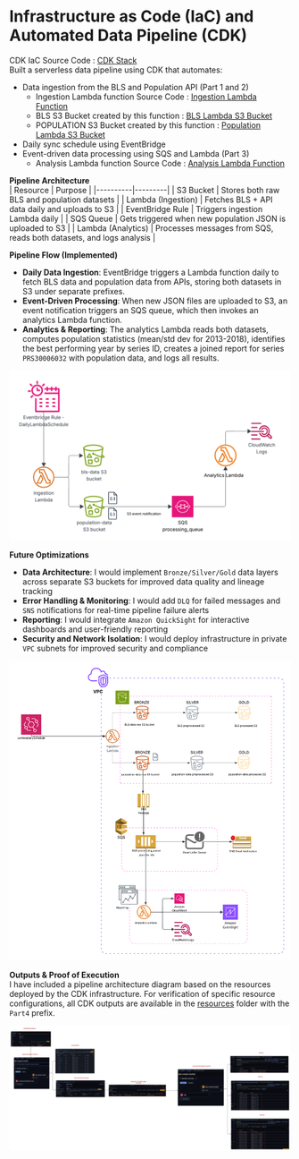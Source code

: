 # **Infrastructure as Code (IaC) and Automated Data Pipeline (CDK)** 

CDK IaC Source Code : [CDK Stack](https://github.com/SumaShruthika/Rearc-Data-Quest/blob/408321e3bd6be020eeec5a4a2cfecfc56a257ead/part4-aws-cdk/part4_aws_cdk/part4_aws_cdk_stack.py)  
Built a serverless data pipeline using CDK that automates:
- Data ingestion from the BLS and Population API (Part 1 and 2)
  - Ingestion Lambda function Source Code : [Ingestion Lambda Function](https://github.com/SumaShruthika/Rearc-Data-Quest/blob/f52893781bd02de581036b6bc33e41db37877e79/part4-aws-cdk/lambda_functions/data_ingestion/lambda_func.py)
  - BLS S3 Bucket created by this function : [BLS Lambda S3 Bucket](https://lambda-pipeline-data-bucket.s3.us-east-1.amazonaws.com/bls-data/)
  - POPULATION S3 Bucket created by this function : [Population Lambda S3 Bucket](https://lambda-pipeline-data-bucket.s3.us-east-1.amazonaws.com/population-data/)
- Daily sync schedule using EventBridge
- Event-driven data processing using SQS and Lambda (Part 3)
  - Analysis Lambda function Source Code : [Analysis Lambda Function](https://github.com/SumaShruthika/Rearc-Data-Quest/blob/c8cc65181e03adf91b9c296ddfa8ebd6a209383a/part4-aws-cdk/lambda_functions/data_analysis/lambda_func.py)

**Pipeline Architecture**  
| Resource | Purpose |
|----------|---------|
| S3 Bucket | Stores both raw BLS and population datasets |
| Lambda (Ingestion) | Fetches BLS + API data daily and uploads to S3 |
| EventBridge Rule | Triggers ingestion Lambda daily |
| SQS Queue | Gets triggered when new population JSON is uploaded to S3 |
| Lambda (Analytics) | Processes messages from SQS, reads both datasets, and logs analysis |

**Pipeline Flow (Implemented)**  
- **Daily Data Ingestion**: EventBridge triggers a Lambda function daily to fetch BLS data and population data from APIs, storing both datasets in S3 under separate prefixes.
- **Event-Driven Processing**: When new JSON files are uploaded to S3, an event notification triggers an SQS queue, which then invokes an analytics Lambda function.
- **Analytics & Reporting**: The analytics Lambda reads both datasets, computes population statistics (mean/std dev for 2013-2018), identifies the best performing year by series ID, creates a joined report for series `PRS30006032` with population data, and logs all results.

![Part4_pipeline](https://github.com/SumaShruthika/Rearc-Data-Quest/blob/b43c701d9c01ecb9e5f2aa1dc4f24afb368f5b49/resources/Part4_pipeline.png)

**Future Optimizations**  
- **Data Architecture**: I would implement `Bronze/Silver/Gold` data layers across separate S3 buckets for improved data quality and lineage tracking
- **Error Handling & Monitoring**: I would add `DLQ` for failed messages and `SNS` notifications for real-time pipeline failure alerts  
- **Reporting**: I would integrate `Amazon QuickSight` for interactive dashboards and user-friendly reporting
- **Security and Network Isolation**: I would deploy infrastructure in private `VPC` subnets for improved security and compliance

 ![Enhanced_Pipeline](https://github.com/SumaShruthika/Rearc-Data-Quest/blob/458099ae1b596db925198fa5ac68ae17899294c9/resources/Enhanced_Part4_Pipeline.png) 

**Outputs & Proof of Execution**  
I have included a pipeline architecture diagram based on the resources deployed by the CDK infrastructure. For verification of specific resource configurations, all CDK outputs are available in the [resources](https://github.com/SumaShruthika/Rearc-Data-Quest/tree/9a0c6ae8dfb829088422105b4f1801195804d9cc/resources) folder with the `Part4` prefix.

![Output_Proof](https://github.com/SumaShruthika/Rearc-Data-Quest/blob/4b7882a6dd9e6ffd64fd4410a8cd7e8ca27292c9/resources/Output_Proof.jpeg)


